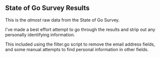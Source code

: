 ## State of Go Survey Results

This is the *almost* raw data from the State of Go Survey.

I've made a best effort attempt to go through the results and strip out any personally identifying information.

This included using the filter.go script to remove the email address fields, and some manual attempts to find personal information in other fields.
